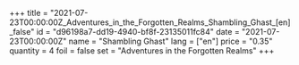 +++
title = "2021-07-23T00:00:00Z_Adventures_in_the_Forgotten_Realms_Shambling_Ghast_[en]_false"
id = "d96198a7-dd19-4940-bf8f-23135011fc84"
date = "2021-07-23T00:00:00Z"
name = "Shambling Ghast"
lang = ["en"]
price = "0.35"
quantity = 4
foil = false
set = "Adventures in the Forgotten Realms"
+++
